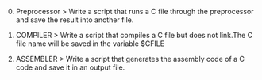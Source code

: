 0. Preprocessor > Write a script that runs a C file through the preprocessor and save the result into another file.

1. COMPILER > Write a script that compiles a C file but does not link.The C file name will be saved in the variable $CFILE

2. ASSEMBLER > Write a script that generates the assembly code of a C code and save it in an output file.






